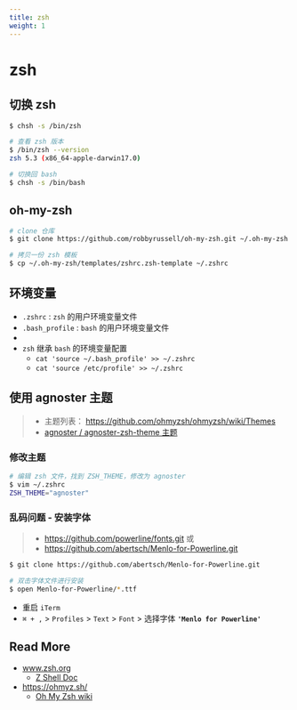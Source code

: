 ```yaml
---
title: zsh
weight: 1
---
```


# zsh

## 切换 zsh

```bash
$ chsh -s /bin/zsh

# 查看 zsh 版本
$ /bin/zsh --version
zsh 5.3 (x86_64-apple-darwin17.0)

# 切换回 bash
$ chsh -s /bin/bash
```



## oh-my-zsh

```bash
# clone 仓库
$ git clone https://github.com/robbyrussell/oh-my-zsh.git ~/.oh-my-zsh

# 拷贝一份 zsh 模板
$ cp ~/.oh-my-zsh/templates/zshrc.zsh-template ~/.zshrc
```



## 环境变量

- `.zshrc` : `zsh` 的用户环境变量文件
- `.bash_profile` : `bash` 的用户环境变量文件
- 
- `zsh` 继承  `bash` 的环境变量配置
  -  `cat 'source ~/.bash_profile' >> ~/.zshrc ` 
  -  `cat 'source /etc/profile' >> ~/.zshrc ` 





## 使用 agnoster 主题

> - 主题列表： https://github.com/ohmyzsh/ohmyzsh/wiki/Themes
> - [agnoster / agnoster-zsh-theme 主题](https://github.com/agnoster/agnoster-zsh-theme)

### 修改主题

```bash
# 编辑 zsh 文件，找到 ZSH_THEME，修改为 agnoster
$ vim ~/.zshrc
ZSH_THEME="agnoster"
```

### 乱码问题 - 安装字体

> - https://github.com/powerline/fonts.git 或
> - https://github.com/abertsch/Menlo-for-Powerline.git

```bash
$ git clone https://github.com/abertsch/Menlo-for-Powerline.git

# 双击字体文件进行安装
$ open Menlo-for-Powerline/*.ttf
```

- 重启 `iTerm`
- `⌘ + ,` > `Profiles` > `Text` > `Font` >  选择字体 **`'Menlo for Powerline'`**





## Read More

- www.zsh.org
  - [Z  Shell Doc](http://zsh.sourceforge.net/Doc/Release/zsh_toc.html)
- https://ohmyz.sh/
  - [Oh My Zsh wiki](https://github.com/ohmyzsh/ohmyzsh/wiki)

